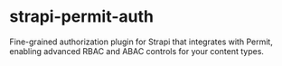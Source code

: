 # strapi-permit-auth

Fine-grained authorization plugin for Strapi that integrates with Permit, enabling advanced RBAC and ABAC controls for your content types.
